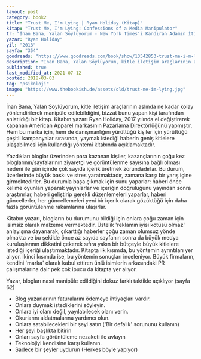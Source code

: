 ```yaml
---
layout: post  
category: book2  
title: "Trust Me, I'm Lying | Ryan Holiday (Kitap)"  
kitap: "Trust Me, I'm Lying: Confessions of a Media Manipulator"  
tr: "İnan Bana, Yalan Söylüyorum - New York Times'i Kandıran Adamın İtirafları"  
yazar: "Ryan Holiday"  
yil: "2013"  
sayfa: "354"  
goodreads: "https://www.goodreads.com/book/show/13542853-trust-me-i-m-lying"
description: "İnan Bana, Yalan Söylüyorum, kitle iletişim araçlarının aslında ne kadar kolay yönlendirilerek manipüle edilebildiğini anlatıyor."
published: true
last_modified_at: 2021-07-12
posted: 2018-03-03
tag: "psikoloji"
image: "https://www.thebookish.de/assets/old/trust-me-im-lying.jpg"
---
```


İnan Bana, Yalan Söylüyorum, kitle iletişim araçlarının aslında ne kadar kolay yönlendirilerek manipüle edilebildiğini, bizzat bunu yapan kişi tarafından anlatıldığı bir kitap. Kitabın yazarı Ryan Holiday, 2017 yılında el değiştirerek kapanan American Apparel markasının Pazarlama Direktörlüğünü yapmıştır. Hem bu marka için, hem de danışmanlığını yürüttüğü kişiler için yürüttüğü çeşitli kampanyalar sırasında, yaymak istediği haberin geniş kitlelere ulaşabilmesi için kullandığı yöntemi kitabında açıklamaktadır.  
  
Yazdıkları bloglar üzerinden para kazanan kişiler, kazançlarının çoğu kez bloglarının/sayfalarının ziyaretçi ve görüntülenme sayısına bağlı olması nedeni ile gün içinde çok sayıda içerik üretmek zorundadırlar. Bu durum, üzerlerinde büyük baskı ve stres yaratmaktadır, zamana karşı bir yarış içine girmektedirler. Bu durumla başa çıkmak için sunu yaparlar: haberi önce kelime oyunları yaparak yayınlarlar ve içeriğin doğruluğunu yayından sonra araştırırlar, haberi geliştirip gerekli düzenlemeleri yaparlar, haberi güncellerler, her güncellemeleri yeni bir içerik olarak gözüktüğü için daha fazla görüntülenme rakamlarına ulaşırlar.  
  
Kitabın yazarı, blogların bu durumunu bildiği için onlara çoğu zaman için isimsiz olarak malzeme vermektedir. Üstelik 'reklamın iyisi kötüsü olmaz' anlayışına dayanarak, çıkarttığı haberler çoğu zaman olumsuz yönde olmakta ve bu şekilde önce az sayıda sayfanın sonra da büyük medya kuruluşlarının dikkatini çekerek sıfıra yakın bir bütçeyle büyük kitlelere istediği içeriği ulaştırmaktadır. Kitapta ilk kısımda, bu yöntemin ayrıntıları yer alıyor. İkinci kısımda ise, bu yöntemin sonuçları inceleniyor. Büyük firmaların, kendini 'marka' olarak kabul ettiren ünlü isimlerin arkasındaki PR çalışmalarına dair pek çok ipucu da kitapta yer alıyor.  
  
Yazar, blogları nasıl manipüle edildiğini dokuz farklı taktikle açıklıyor (sayfa 62)  
- Blog yazarlarının faturalarını ödemeye ihtiyaçları vardır.  
- Onlara duymak istediklerini söyleyin.  
- Onlara iyi olanı değil, yayılabilecek olanı verin.  
- Okurlarını aldatmalarına yardımcı olun.  
- Onlara satabilecekleri bir şeyi satın ('Bir defalık' sorununu kullanın)  
- Her şeyi başlıkta bitirin  
- Onları sayfa görüntüleme nezaketi ile avlayın  
- Teknolojiyi kendisine karşı kullanın.  
- Sadece bir şeyler uydurun (Herkes böyle yapıyor)  
  
  
